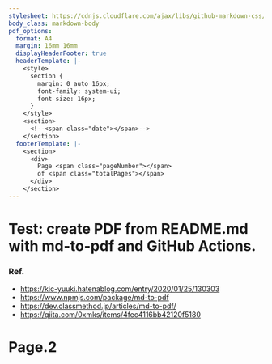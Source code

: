 ```yaml
---
stylesheet: https://cdnjs.cloudflare.com/ajax/libs/github-markdown-css/2.10.0/github-markdown.min.css
body_class: markdown-body
pdf_options:
  format: A4
  margin: 16mm 16mm
  displayHeaderFooter: true
  headerTemplate: |-
    <style>
      section {
        margin: 0 auto 16px;
        font-family: system-ui;
        font-size: 16px;
      }
    </style>
    <section>
      <!--<span class="date"></span>-->
    </section>
  footerTemplate: |-
    <section>
      <div>
        Page <span class="pageNumber"></span>
        of <span class="totalPages"></span>
      </div>
    </section>
---
```


# Test: create PDF from README.md with md-to-pdf and GitHub Actions.

### Ref.
- https://kic-yuuki.hatenablog.com/entry/2020/01/25/130303
- https://www.npmjs.com/package/md-to-pdf
- https://dev.classmethod.jp/articles/md-to-pdf/
- https://qiita.com/0xmks/items/4fec4116bb42120f5180

<div style="page-break-before:always"></div>

# Page.2

